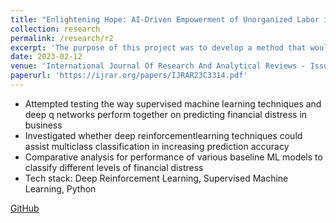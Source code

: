```yaml
---
title: "Enlightening Hope: AI-Driven Empowerment of Unorganized Labor in Developing Nations"
collection: research
permalink: /research/r2
excerpt: 'The purpose of this project was to develop a method that would benefit the unorganised sectors of the economy while improving people's lives. It was centred on the use of federated learning and the upholding of data privacy in such systems.'
date: 2023-02-12
venue: 'International Journal Of Research And Analytical Reviews - Issue 3, Volume 10'
paperurl: 'https://ijrar.org/papers/IJRAR23C3314.pdf'
---
```

- Attempted testing the way supervised machine learning techniques and deep q networks
perform together on predicting financial distress in business
- Investigated whether deep reinforcementlearning techniques could assist multiclass classification in increasing prediction accuracy
- Comparative analysis for performance of various baseline ML models to classify different levels of financial distress
- Tech stack: Deep Reinforcement Learning, Supervised Machine Learning, Python

[GitHub](https://github.com/noopur-zambare/Multiclass---Classification-with-DQN)
